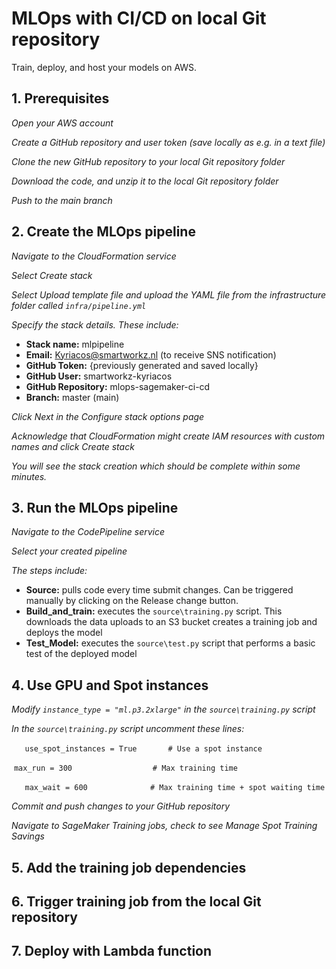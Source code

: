 # MLOps with CI/CD on local Git repository

Train, deploy, and host your models on AWS.

## 1. Prerequisites

*Open your AWS account*



*Create a GitHub repository and user token (save locally as e.g. in a text file)*



*Clone the new GitHub repository to your local Git repository folder*



*Download the code, and unzip it to the local Git repository folder*



*Push to the main branch*



## 2. Create the MLOps pipeline

*Navigate to the CloudFormation service*



*Select Create stack*



*Select Upload template file and upload the YAML file from the infrastructure folder called `infra/pipeline.yml`*



*Specify the stack details. These include:*

- **Stack name:** mlpipeline
- **Email:** Kyriacos@smartworkz.nl (to receive SNS notification)
- **GitHub Token:** {previously generated and saved locally}
- **GitHub User:** smartworkz-kyriacos
- **GitHub Repository:** mlops-sagemaker-ci-cd
- **Branch:** master (main)



*Click Next in the Configure stack options page*



*Acknowledge that CloudFormation might create IAM resources with custom names and click Create stack*



*You will see the stack creation which should be complete within some minutes.*



## 3. Run the MLOps pipeline

*Navigate to the CodePipeline service*



*Select your created pipeline*



*The steps include:*

- **Source:** pulls code every time submit changes. Can be triggered manually by clicking on the Release change button.
- **Build_and_train:** executes the `source\training.py` script. This downloads the data uploads to an S3 bucket creates a training job and deploys the model
- **Test_Model:** executes the `source\test.py`  script that performs a basic test of the deployed model



## 4. Use GPU and Spot instances

*Modify `instance_type = "ml.p3.2xlarge"` in the `source\training.py` script*

*In the `source\training.py` script uncomment these lines:*

​	`	use_spot_instances = True		# Use a spot instance`

​	`max_run = 300 					# Max training time`

​	`	max_wait = 600 				# Max training time + spot waiting time`

*Commit and push changes to your GitHub repository*

*Navigate to SageMaker Training jobs, check to see Manage Spot Training Savings*



## 5. Add the training job dependencies



## 6. Trigger training job from the local Git repository



## 7. Deploy with Lambda function


